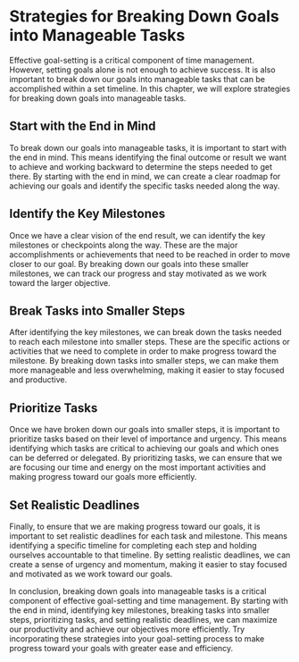Strategies for Breaking Down Goals into Manageable Tasks
===============================================================================================================

Effective goal-setting is a critical component of time management. However, setting goals alone is not enough to achieve success. It is also important to break down our goals into manageable tasks that can be accomplished within a set timeline. In this chapter, we will explore strategies for breaking down goals into manageable tasks.

Start with the End in Mind
--------------------------

To break down our goals into manageable tasks, it is important to start with the end in mind. This means identifying the final outcome or result we want to achieve and working backward to determine the steps needed to get there. By starting with the end in mind, we can create a clear roadmap for achieving our goals and identify the specific tasks needed along the way.

Identify the Key Milestones
---------------------------

Once we have a clear vision of the end result, we can identify the key milestones or checkpoints along the way. These are the major accomplishments or achievements that need to be reached in order to move closer to our goal. By breaking down our goals into these smaller milestones, we can track our progress and stay motivated as we work toward the larger objective.

Break Tasks into Smaller Steps
------------------------------

After identifying the key milestones, we can break down the tasks needed to reach each milestone into smaller steps. These are the specific actions or activities that we need to complete in order to make progress toward the milestone. By breaking down tasks into smaller steps, we can make them more manageable and less overwhelming, making it easier to stay focused and productive.

Prioritize Tasks
----------------

Once we have broken down our goals into smaller steps, it is important to prioritize tasks based on their level of importance and urgency. This means identifying which tasks are critical to achieving our goals and which ones can be deferred or delegated. By prioritizing tasks, we can ensure that we are focusing our time and energy on the most important activities and making progress toward our goals more efficiently.

Set Realistic Deadlines
-----------------------

Finally, to ensure that we are making progress toward our goals, it is important to set realistic deadlines for each task and milestone. This means identifying a specific timeline for completing each step and holding ourselves accountable to that timeline. By setting realistic deadlines, we can create a sense of urgency and momentum, making it easier to stay focused and motivated as we work toward our goals.

In conclusion, breaking down goals into manageable tasks is a critical component of effective goal-setting and time management. By starting with the end in mind, identifying key milestones, breaking tasks into smaller steps, prioritizing tasks, and setting realistic deadlines, we can maximize our productivity and achieve our objectives more efficiently. Try incorporating these strategies into your goal-setting process to make progress toward your goals with greater ease and efficiency.
